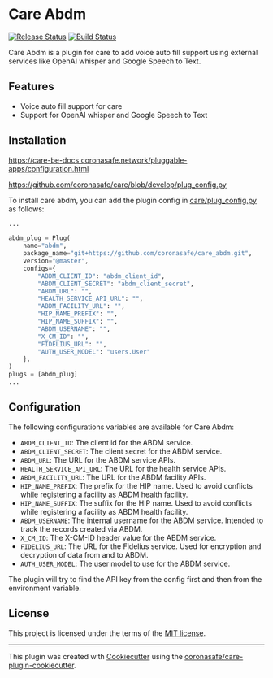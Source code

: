 # Care Abdm

[![Release Status](https://img.shields.io/pypi/v/care_abdm.svg)](https://pypi.python.org/pypi/care_abdm)
[![Build Status](https://github.com/coronasafe/care_abdm/actions/workflows/build.yaml/badge.svg)](https://github.com/coronasafe/care_abdm/actions/workflows/build.yaml)

Care Abdm is a plugin for care to add voice auto fill support using external services like OpenAI whisper and Google Speech to Text.

## Features

- Voice auto fill support for care
- Support for OpenAI whisper and Google Speech to Text

## Installation

https://care-be-docs.coronasafe.network/pluggable-apps/configuration.html

https://github.com/coronasafe/care/blob/develop/plug_config.py

To install care abdm, you can add the plugin config in [care/plug_config.py](https://github.com/coronasafe/care/blob/develop/plug_config.py) as follows:

```python
...

abdm_plug = Plug(
    name="abdm",
    package_name="git+https://github.com/coronasafe/care_abdm.git",
    version="@master",
    configs={
        "ABDM_CLIENT_ID": "abdm_client_id",
        "ABDM_CLIENT_SECRET": "abdm_client_secret",
        "ABDM_URL": "",
        "HEALTH_SERVICE_API_URL": "",
        "ABDM_FACILITY_URL": "",
        "HIP_NAME_PREFIX": "",
        "HIP_NAME_SUFFIX": "",
        "ABDM_USERNAME": "",
        "X_CM_ID": "",
        "FIDELIUS_URL": "",
        "AUTH_USER_MODEL": "users.User"
    },
)
plugs = [abdm_plug]
...
```

## Configuration

The following configurations variables are available for Care Abdm:

- `ABDM_CLIENT_ID`: The client id for the ABDM service.
- `ABDM_CLIENT_SECRET`: The client secret for the ABDM service.
- `ABDM_URL`: The URL for the ABDM service APIs.
- `HEALTH_SERVICE_API_URL`: The URL for the health service APIs.
- `ABDM_FACILITY_URL`: The URL for the ABDM facility APIs.
- `HIP_NAME_PREFIX`: The prefix for the HIP name. Used to avoid conflicts while registering a facility as ABDM health facility.
- `HIP_NAME_SUFFIX`: The suffix for the HIP name. Used to avoid conflicts while registering a facility as ABDM health facility.
- `ABDM_USERNAME`: The internal username for the ABDM service. Intended to track the records created via ABDM.
- `X_CM_ID`: The X-CM-ID header value for the ABDM service.
- `FIDELIUS_URL`: The URL for the Fidelius service. Used for encryption and decryption of data from and to ABDM.
- `AUTH_USER_MODEL`: The user model to use for the ABDM service.

The plugin will try to find the API key from the config first and then from the environment variable.

## License

This project is licensed under the terms of the [MIT license](LICENSE).

---

This plugin was created with [Cookiecutter](https://github.com/audreyr/cookiecutter) using the [coronasafe/care-plugin-cookiecutter](https://github.com/coronasafe/care-plugin-cookiecutter).
